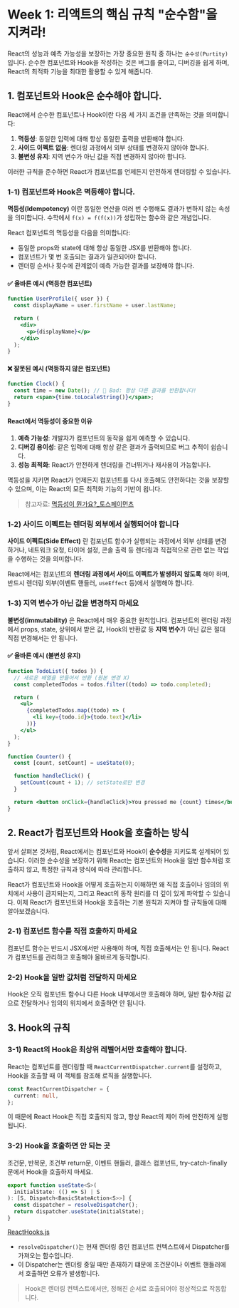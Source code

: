 # Week 1: 리액트의 핵심 규칙 "순수함"을 지켜라!

React의 성능과 예측 가능성을 보장하는 가장 중요한 원칙 중 하나는 `순수성(Purtity)`입니다. 순수한 컴포넌트와 Hook을 작성하는 것은 버그를 줄이고, 디버깅을 쉽게 하며, React의 최적화 기능을 최대한 활용할 수 있게 해줍니다.

## 1. 컴포넌트와 Hook은 순수해야 합니다.

React에서 순수한 컴포넌트나 Hook이란 다음 세 가지 조건을 만족하는 것을 의미합니다:

1. **멱등성**: 동일한 입력에 대해 항상 동일한 출력을 반환해야 합니다.
2. **사이드 이펙트 없음**: 렌더링 과정에서 외부 상태를 변경하지 않아야 합니다.
3. **불변성 유지**: 지역 변수가 아닌 값을 직접 변경하지 않아야 합니다.

이러한 규칙을 준수하면 React가 컴포넌트를 언제든지 안전하게 렌더링할 수 있습니다.

### 1-1) 컴포넌트와 Hook은 멱등해야 합니다.

**멱등성(Idempotency)** 이란 동일한 연산을 여러 번 수행해도 결과가 변하지 않는 속성을 의미합니다.
수학에서 `f(x) = f(f(x))`가 성립하는 함수와 같은 개념입니다.

React 컴포넌트의 멱등성을 다음을 의미합니다:

- 동일한 props와 state에 대해 항상 동일한 JSX를 반환해야 합니다.
- 컴포넌트가 몇 번 호출되는 결과가 일관되어야 합니다.
- 렌더링 순서나 횟수에 관계없이 예측 가능한 결과를 보장해야 합니다.

#### ✅ 올바른 예시 (멱등한 컴포넌트)

```jsx
function UserProfile({ user }) {
  const displayName = user.firstName + user.lastName;

  return (
    <div>
      <p>{displayName}</p>
    </div>
  );
}
```

#### ❌ 잘못된 예시 (멱등하지 않은 컴포넌트)

```jsx
function Clock() {
  const time = new Date(); // 🔴 Bad: 항상 다른 결과를 반환합니다!
  return <span>{time.toLocaleString()}</span>;
}
```

#### React에서 멱등성이 중요한 이유

1. **예측 가능성**: 개발자가 컴포넌트의 동작을 쉽게 예측할 수 있습니다.
2. **디버깅 용이성**: 같은 입력에 대해 항상 같은 결과가 출력되므로 버그 추적이 쉽습니다.
3. **성능 최적화**: React가 안전하게 렌더링을 건너뛰거나 재사용이 가능합니다.

멱등성을 지키면 React가 언제든지 컴포넌트를 다시 호출해도 안전하다는 것을 보장할 수 있으며, 이는 React의 모든 최적화 기능의 기반이 욉니다.

> 참고자료: [멱등성이 뭔가요?\_토스페이먼츠](https://docs.tosspayments.com/blog/what-is-idempotency#%EB%A9%B1%EB%93%B1%EC%84%B1%EC%9D%B4-%EB%AD%94%EA%B0%80%EC%9A%94)

### 1-2) 사이드 이펙트는 렌더링 외부에서 실행되어야 합니다

**사이드 이펙트(Side Effect)** 란 컴포넌트 함수가 실행되는 과정에서 외부 상태를 변경하거나, 네트워크 요청, 타이머 설정, 콘솔 출력 등 렌더링과 직접적으로 관련 없는 작업을 수행하는 것을 의미합니다.

React에서는 컴포넌트의 **렌더링 과정에서 사이드 이펙트가 발생하지 않도록** 해야 하며, 반드시 렌더링 외부(이벤트 핸들러, `useEffect` 등)에서 실행해야 합니다.

### 1-3) 지역 변수가 아닌 값을 변경하지 마세요

**불변성(immutability)** 은 React에서 매우 중요한 원칙입니다.
컴포넌트의 렌더링 과정에서 props, state, 상위에서 받은 값, Hook의 반환값 등 **지역 변수**가 아닌 값은 절대 직접 변경해서는 안 됩니다.

#### ✅ 올바른 예시 (불변성 유지)

```jsx
function TodoList({ todos }) {
  // 새로운 배열을 만들어서 반환 (원본 변경 X)
  const completedTodos = todos.filter((todo) => todo.completed);

  return (
    <ul>
      {completedTodos.map((todo) => (
        <li key={todo.id}>{todo.text}</li>
      ))}
    </ul>
  );
}
```

```jsx
function Counter() {
  const [count, setCount] = useState(0);

  function handleClick() {
    setCount(count + 1); // setState로만 변경
  }

  return <button onClick={handleClick}>You pressed me {count} times</button>;
}
```

## 2. React가 컴포넌트와 Hook을 호출하는 방식

앞서 살펴본 것처럼, React에서는 컴포넌트와 Hook이 **순수성**을 지키도록 설계되어 있습니다.
이러한 순수성을 보장하기 위해 React는 컴포넌트와 Hook을 일반 함수처럼 호출하지 않고, 특정한 규칙과 방식에 따라 관리합니다.

React가 컴포넌트와 Hook을 어떻게 호출하는지 이해하면 왜 직접 호출이나 임의의 위치에서 사용이 금지되는지, 그리고 React의 동작 원리를 더 깊이 있게 파악할 수 있습니다.
이제 React가 컴포넌트와 Hook을 호출하는 기본 원칙과 지켜야 할 규칙들에 대해 알아보겠습니다.

### 2-1) 컴포넌트 함수를 직접 호출하지 마세요

컴포넌트 함수는 반드시 JSX에서만 사용해야 하며, 직접 호출해서는 안 됩니다.
React가 컴포넌트를 관리하고 호출해야 올바르게 동작합니다.

### 2-2) Hook을 일반 값처럼 전달하지 마세요

Hook은 오직 컴포넌트 함수나 다른 Hook 내부에서만 호출해야 하며,
일반 함수처럼 값으로 전달하거나 임의의 위치에서 호출하면 안 됩니다.

## 3. Hook의 규칙

### 3-1) React의 Hook은 최상위 레벨어서만 호출해야 합니다.

React는 컴포넌트를 렌더링할 때 `ReactCurrentDispatcher.current`를 설정하고, Hook을 호출할 때 이 객체를 참조해 로직을 실행합니다.

```ts
const ReactCurrentDispatcher = {
  current: null,
};
```

이 때문에 React Hook은 직접 호출되지 않고, 항상 React의 제어 하에 안전하게 실행됩니다.

### 3-2) Hook을 호출하면 안 되는 곳

조건문, 반복문, 조건부 return문, 이벤트 핸들러, 클래스 컴포넌트, try-catch-finally문에서 Hook을 호출하지 마세요.

```ts
export function useState<S>(
  initialState: (() => S) | S
): [S, Dispatch<BasicStateAction<S>>] {
  const dispatcher = resolveDispatcher();
  return dispatcher.useState(initialState);
}
```

[ReactHooks.js](https://github.com/facebook/react/blob/main/packages/react/src/ReactHooks.js)

- `resolveDispatcher()`는 현재 렌더링 중인 컴포넌트 컨텍스트에서 Dispatcher를 가져오는 함수입니다.
- 이 Dispatcher는 렌더링 중일 때만 존재하기 떄문에 조건문이나 이벤트 핸들러에서 호출하면 오류가 발생합니다.

> Hook은 렌더링 컨텍스트에서만, 정해진 순서로 호출되어야 정상적으로 작동합니다.
